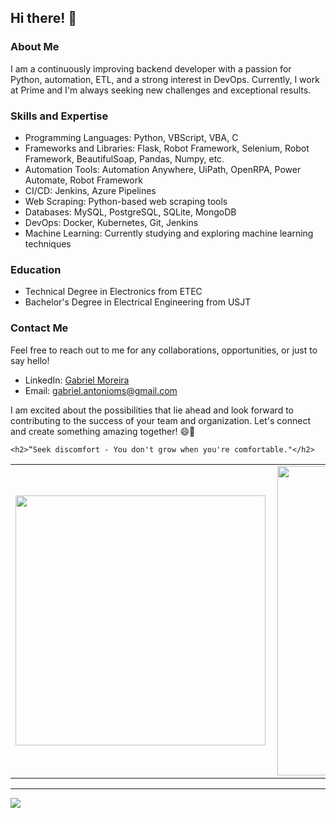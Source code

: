 ## Hi there! 👋

### About Me

I am a continuously improving backend developer with a passion for Python, automation, ETL, and a strong interest in DevOps. Currently, I work at Prime and I'm always seeking new challenges and exceptional results.

### Skills and Expertise

- Programming Languages: Python, VBScript, VBA, C
- Frameworks and Libraries: Flask, Robot Framework, Selenium, Robot Framework, BeautifulSoap, Pandas, Numpy, etc.
- Automation Tools: Automation Anywhere, UiPath, OpenRPA, Power Automate, Robot Framework
- CI/CD: Jenkins, Azure Pipelines
- Web Scraping: Python-based web scraping tools
- Databases: MySQL, PostgreSQL, SQLite, MongoDB
- DevOps: Docker, Kubernetes, Git, Jenkins
- Machine Learning: Currently studying and exploring machine learning techniques

### Education

- Technical Degree in Electronics from ETEC
- Bachelor's Degree in Electrical Engineering from USJT

### Contact Me

Feel free to reach out to me for any collaborations, opportunities, or just to say hello!

- LinkedIn: [Gabriel Moreira](https://www.linkedin.com/in/ga-brielmoreira/)
- Email: gabriel.antonioms@gmail.com

I am excited about the possibilities that lie ahead and look forward to contributing to the success of your team and organization. Let's connect and create something amazing together! 😄🚀

    <h2>“Seek discomfort - You don't grow when you're comfortable."</h2>

<center>
<table>
    <tr>
        <td><img width="400px" align="left" src="https://github-readme-stats.vercel.app/api/top-langs/?username=gabrieimoreira&hide=html&layout=compact&theme=buefy" /></td>
        <td><img width="495px" align="left" src="https://github-readme-stats.vercel.app/api?username=gabrieimoreira&theme=buefy"/></td>
    </tr>   
</table>
</center>  

---

![](https://komarev.com/ghpvc/?username=gams99&color=blue&style=flat)
